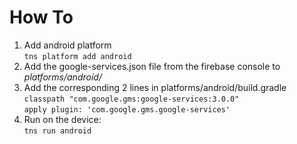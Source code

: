 # How To #

1. Add android platform<br>
    `tns platform add android`
2. Add the google-services.json file from the firebase console to *platforms/android/*
3. Add the corresponding 2 lines in platforms/android/build.gradle<br>
    `classpath "com.google.gms:google-services:3.0.0"`<br>
    `apply plugin: 'com.google.gms.google-services'`
4. Run on the device:<br>
    `tns run android`

